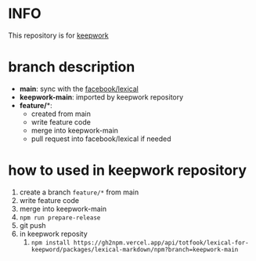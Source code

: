 # INFO
This repository is for [keepwork](https://keepwork.com)


# branch description
- **main**: sync with the [facebook/lexical](https://github.com/facebook/lexical)
- **keepwork-main**: imported by keepwork repository
- **feature/***: 
  - created from main
  - write feature code
  - merge into keepwork-main
  - pull request into facebook/lexical if needed

# how to used in keepwork repository
1. create a branch `feature/*` from main
2. write feature code
3. merge into keepwork-main
4. `npm run prepare-release`
5. git push 
6. in keepwork reposity
    1. `npm install https://gh2npm.vercel.app/api/totfook/lexical-for-keepword/packages/lexical-markdown/npm?branch=keepwork-main`